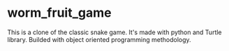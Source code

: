 # worm_fruit_game
This is a clone of the classic snake game. It's made with python and Turtle library. Builded with object oriented programming methodology.
